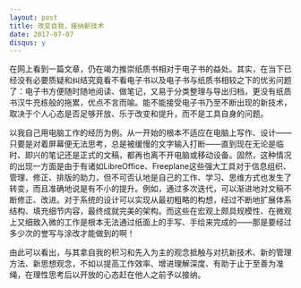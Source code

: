 ```yaml
---
layout: post
title: 改变自我，接纳新技术
date: 2017-07-07
disqus: y
---
```


在网上看到一篇文章，仍在竭力推崇纸质书相对于电子书的益处。其实，在当下已经没有必要质疑和纠结究竟看不看电子书以及电子书与纸质书相较之下的优劣问题了：电子书方便随时随地阅读、做笔记，又易于分类整理与导出归档，更没有纸质书汉牛充栋般的拖累，优点不言而喻。能不能接受电子书乃至不断出现的新技术，取决于个人心态是否足够开放、乐于改变和提升，而不是工具自身的问题。

以我自己用电脑工作的经历为例。从一开始的根本不适应在电脑上写作、设计——只要是对着屏幕便无法思考，总是被缓慢的文字输入打断——直到现在无论是临时、即兴的笔记还是正式的文稿，都再也离不开电脑或移动设备。固然，这种情况的出现一方面是由于有诸如LibreOffice、Freeplane这些强大工具对于信息组织、管理、修正、排版的助力，但不可否认地是自己的工作、学习、思维方式也发生了转变，而且准确地说是有不小的提升。例如，通过多次迭代，可以渐进地对文稿不断修正、改进。对于系统的设计可以实现从最初粗略的构想，经过不断地扩展体系结构、填充细节内容，最终成就完美的架构。而这些在宏观上颇具规模性、在微观上又细致入微的工作是根本无法通过纸面上的手写、手绘来完成的——那是要经过多少次的誉写与涂改才能做到的啊！

由此可以看出，与其拿自我的积习和先入为主的观念抵触与对抗新技术、新的管理方法、新思想观念，不如以提高工作效率、增进理解深度、有助于止于至善为准绳，在理性思考后以开放的心态赶在他人之前予以接纳。
